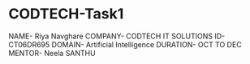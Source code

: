 # CODTECH-Task1
NAME- Riya Navghare
COMPANY- CODTECH IT SOLUTIONS
ID- CT06DR695
DOMAIN- Artificial Intelligence
DURATION- OCT TO DEC
MENTOR- Neela SANTHU
